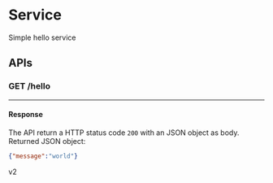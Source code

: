 # Service

Simple hello service

## APIs

### GET /hello
---

#### Response

The API return a HTTP status code `200` with an JSON object as body.
Returned JSON object:
```json
{"message":"world"}
```

v2
